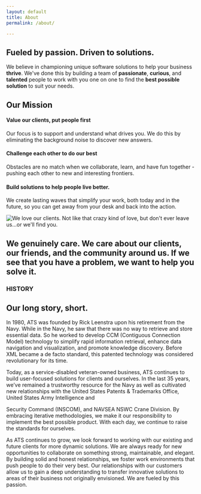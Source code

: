```yaml
---
layout: default
title: About
permalink: /about/

---
```

<article class="hero hero--about">
    <div class="hero__content hero__content--short">
        <h2 class="hero__title">Fueled by passion. Driven to solutions. </h2>
        <p class="hero__summary">We believe in championing unique software solutions to help your business <strong>thrive</strong>. We've done this by building a team of <strong>passionate</strong>, <strong>curious</strong>, and <strong>talented</strong> people to work with you one on one to find the <strong>best possible solution</strong> to suit your needs.</p>    
    </div>
</article>

<section class="about-container">
    <article>
        <h2>Our Mission</h2>
        <h4>Value our clients, put people first</h4>
        <p>
            Our focus is to support and understand what drives you. We do this by eliminating the background noise to discover new answers.
        </p>
        <h4>Challenge each other to do our best</h4>
        <p>
            Obstacles are no match when we collaborate, learn, and have fun together - pushing each other to new and interesting frontiers.
        </p>
        <h4>Build solutions to help people live better.</h4>
        <p>
            We create lasting waves that simplify your work, both today and in the future, so you can get away from your desk and back into the action.
        </p>
    </article>
    <article>
        <img src="{{ site.baseurl }}/assets/images/about-1.jpg" alt="We love our clients. Not like that crazy kind of love, but don't ever leave us...or we'll find you.">
    </article>
</section>

<section class="about-inverse">
    <article class="about-container">
        <h2>We genuinely care. We care about our clients, our friends, and the community around us. If we see that you have a problem, <strong>we want to help you solve it.</strong></h2>
    </article>
</section>

<section class="about-container">
    <h3>HISTORY</h3>
    <h2>Our long story, short.</h2>
    <article>
        <p>
           In 1980, ATS was founded by Rick Leenstra upon his retirement from the Navy. While in the Navy, he saw that there was no way to retrieve and store essential data. So he worked to develop CCM (Contiguous Connection Model) technology to simplify rapid information retrieval, enhance data navigation and visualization, and promote knowledge discovery. Before XML became a de facto standard, this patented technology was considered revolutionary for its time. 
       </p>
       <p>
            Today, as a service-disabled veteran-owned business, ATS continues to build user-focused solutions for clients and ourselves. In the last 35 years, we’ve remained a trustworthy resource for the Navy as well as cultivated new relationships with the United States Patents & Trademarks Office, United States Army Intelligence and 
        </p>
    </article>
    <article>
        <p>
            Security Command (INSCOM), and NAVSEA NSWC Crane Division. By embracing iterative methodologies, we make it our responsibility to implement the best possible product. With each day, we continue to raise the standards for ourselves.
        </p>
        <p>
            As ATS continues to grow, we look forward to working with our existing and future clients for more dynamic solutions. We are always ready for new opportunities to collaborate on something strong, maintainable, and elegant. By building solid and honest relationships, we foster work environments that push people to do their very best. Our relationships with our customers allow us to gain a deep understanding to transfer innovative solutions to areas of their business not originally envisioned. We are fueled by this passion.
        </p>
    </article>
</section>

